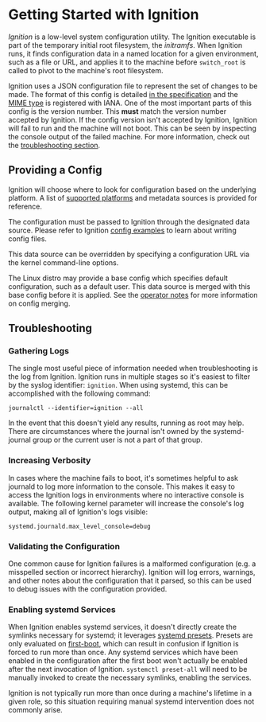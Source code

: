 # Getting Started with Ignition

*Ignition* is a low-level system configuration utility. The Ignition executable is part of the temporary initial root filesystem, the *initramfs*. When Ignition runs, it finds configuration data in a named location for a given environment, such as a file or URL, and applies it to the machine before `switch_root` is called to pivot to the machine's root filesystem.

Ignition uses a JSON configuration file to represent the set of changes to be made. The format of this config is detailed [in the specification][configspec] and the [MIME type][mime] is registered with IANA. One of the most important parts of this config is the version number. This **must** match the version number accepted by Ignition. If the config version isn't accepted by Ignition, Ignition will fail to run and the machine will not boot. This can be seen by inspecting the console output of the failed machine. For more information, check out the [troubleshooting section][troubleshooting].

## Providing a Config

Ignition will choose where to look for configuration based on the underlying platform. A list of [supported platforms][platforms] and metadata sources is provided for reference.

The configuration must be passed to Ignition through the designated data source. Please refer to Ignition [config examples][examples] to learn about writing config files.

This data source can be overridden by specifying a configuration URL via the kernel command-line options.

The Linux distro may provide a base config which specifies default configuration, such as a default user. This data source is merged with this base config before it is applied. See the [operator notes][operator-notes] for more information on config merging.

## Troubleshooting

### Gathering Logs

The single most useful piece of information needed when troubleshooting is the log from Ignition. Ignition runs in multiple stages so it's easiest to filter by the syslog identifier: `ignition`. When using systemd, this can be accomplished with the following command:

```
journalctl --identifier=ignition --all
```

In the event that this doesn't yield any results, running as root may help. There are circumstances where the journal isn't owned by the systemd-journal group or the current user is not a part of that group.

### Increasing Verbosity

In cases where the machine fails to boot, it's sometimes helpful to ask journald to log more information to the console. This makes it easy to access the Ignition logs in environments where no interactive console is available. The following kernel parameter will increase the console's log output, making all of Ignition's logs visible:

`systemd.journald.max_level_console=debug`

### Validating the Configuration

One common cause for Ignition failures is a malformed configuration (e.g. a misspelled section or incorrect hierarchy). Ignition will log errors, warnings, and other notes about the configuration that it parsed, so this can be used to debug issues with the configuration provided.

### Enabling systemd Services

When Ignition enables systemd services, it doesn't directly create the symlinks necessary for systemd; it leverages [systemd presets][preset]. Presets are only evaluated on [first-boot][conditions], which can result in confusion if Ignition is forced to run more than once. Any systemd services which have been enabled in the configuration after the first boot won't actually be enabled after the next invocation of Ignition. `systemctl preset-all` will need to be manually invoked to create the necessary symlinks, enabling the services.

Ignition is not typically run more than once during a machine's lifetime in a given role, so this situation requiring manual systemd intervention does not commonly arise.

[conditions]: https://www.freedesktop.org/software/systemd/man/systemd.unit.html#ConditionArchitecture=
[configspec]: configuration-v3_0.md
[examples]: examples.md
[mime]: http://www.iana.org/assignments/media-types/application/vnd.coreos.ignition+json
[operator-notes]: operator-notes.md
[platforms]: supported-platforms.md
[preset]: https://www.freedesktop.org/software/systemd/man/systemd.preset.html
[troubleshooting]: #troubleshooting
